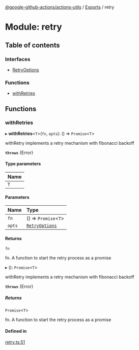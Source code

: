 [@google-github-actions/actions-utils](../README.md) / [Exports](../modules.md) / retry

# Module: retry

## Table of contents

### Interfaces

- [RetryOptions](../interfaces/retry.RetryOptions.md)

### Functions

- [withRetries](retry.md#withretries)

## Functions

### withRetries

▸ **withRetries**<`T`\>(`fn`, `opts`): () => `Promise`<`T`\>

withRetry implements a retry mechanism with fibonacci backoff

**`throws`** {Error}

#### Type parameters

| Name |
| :------ |
| `T` |

#### Parameters

| Name | Type |
| :------ | :------ |
| `fn` | () => `Promise`<`T`\> |
| `opts` | [`RetryOptions`](../interfaces/retry.RetryOptions.md) |

#### Returns

`fn`

fn. A function to start the retry process as a promise

▸ (): `Promise`<`T`\>

withRetry implements a retry mechanism with fibonacci backoff

**`throws`** {Error}

##### Returns

`Promise`<`T`\>

fn. A function to start the retry process as a promise

#### Defined in

[retry.ts:51](https://github.com/google-github-actions/actions-utils/blob/main/src/retry.ts#L51)
